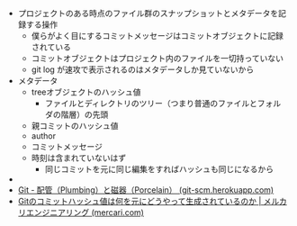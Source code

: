 - プロジェクトのある時点のファイル群のスナップショットとメタデータを記録する操作
	- 僕らがよく目にするコミットメッセージはコミットオブジェクトに記録されている
	- コミットオブジェクトはプロジェクト内のファイルを一切持っていない
	- git log が速攻で表示されるのはメタデータしか見ていないから
- メタデータ
	- treeオブジェクトのハッシュ値
		- ファイルとディレクトリのツリー（つまり普通のファイルとフォルダの階層）の先頭
	- 親コミットのハッシュ値
	- author
	- コミットメッセージ
	- 時刻は含まれていないはず
		- 同じコミットを元に同じ編集をすればハッシュも同じになるから
-
- [Git - 配管（Plumbing）と磁器（Porcelain） (git-scm.herokuapp.com)](http://git-scm.herokuapp.com/book/ja/v2/Git%E3%81%AE%E5%86%85%E5%81%B4-%E9%85%8D%E7%AE%A1%EF%BC%88Plumbing%EF%BC%89%E3%81%A8%E7%A3%81%E5%99%A8%EF%BC%88Porcelain%EF%BC%89)
- [Gitのコミットハッシュ値は何を元にどうやって生成されているのか | メルカリエンジニアリング (mercari.com)](https://engineering.mercari.com/blog/entry/2016-02-08-173000/)
